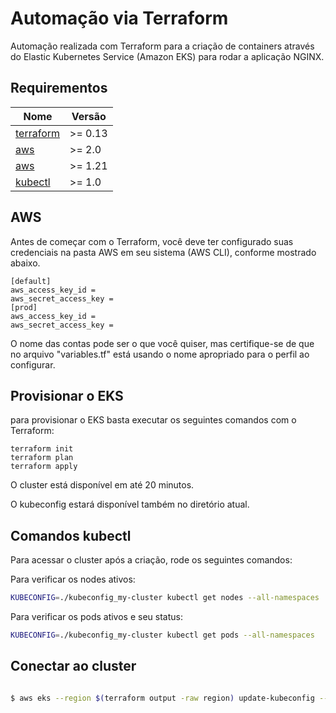 # Automação via Terraform
Automação realizada com Terraform para a criação de containers através do Elastic Kubernetes Service (Amazon EKS) para rodar a aplicação NGINX.

## Requirementos

| Nome | Versão |
|------|---------|
| <a name="requirement_terraform"></a> [terraform](#requirement\_terraform) | >= 0.13 |
| <a name="requirement_aws"></a> [aws](#requirement\_aws) | >= 2.0 |
| <a name="requirement_aws-iam-authenticator"></a> [aws](#requirement\_aws-iam-authenticator) | >= 1.21 |
| <a name="requirement_kubectl"></a> [kubectl](#requirement\_kubectl) | >= 1.0 |

## AWS

Antes de começar com o Terraform, você deve ter configurado suas credenciais na pasta AWS em seu sistema (AWS CLI), conforme mostrado abaixo.

```
[default]
aws_access_key_id = 
aws_secret_access_key = 
[prod]
aws_access_key_id =
aws_secret_access_key =
```

O nome das contas pode ser o que você quiser, mas certifique-se de que no arquivo "variables.tf" está usando o nome apropriado para o perfil ao configurar.


## Provisionar o EKS
para provisionar o EKS basta executar os seguintes comandos com o Terraform:

```
terraform init
terraform plan
terraform apply
```

O cluster está disponível em até 20 minutos.

O kubeconfig estará disponível também no diretório atual.



## Comandos kubectl

Para acessar o cluster após a criação, rode os seguintes comandos:

Para verificar os nodes ativos:
```sh
KUBECONFIG=./kubeconfig_my-cluster kubectl get nodes --all-namespaces
```
Para verificar os pods ativos e seu status:
```sh
KUBECONFIG=./kubeconfig_my-cluster kubectl get pods --all-namespaces
```

## Conectar ao cluster

```sh

$ aws eks --region $(terraform output -raw region) update-kubeconfig --name $(terraform output -raw cluster_name)

```
